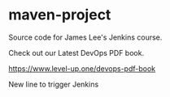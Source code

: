 # maven-project
Source code for James Lee's Jenkins course.

Check out our Latest DevOps PDF book.

https://www.level-up.one/devops-pdf-book

New line to trigger Jenkins
